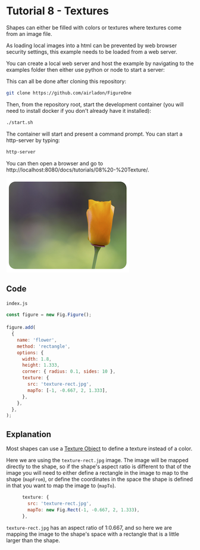 # Tutorial 8 - Textures

Shapes can either be filled with colors or textures where textures come from an image file.

As loading local images into a html can be prevented by web browser security settings, this example needs to be loaded from a web server.

You can create a local web server and host the example by navigating to the examples folder then either use python or node to start a server:

This can all be done after cloning this repository:

```bash
git clone https://github.com/airladon/FigureOne
```

Then, from the repository root, start the development container (you will need to install docker if you don't already have it installed):
```bash
./start.sh
```

The container will start and present a command prompt. You can start a http-server by typing:
```bash
http-server
```

You can then open a browser and go to http://localhost:8080/docs/tutorials/08%20-%20Texture/.


![](example.png)


## Code
`index.js`
```js
const figure = new Fig.Figure();

figure.add(
  {
    name: 'flower',
    method: 'rectangle',
    options: {
      width: 1.8,
      height: 1.333,
      corner: { radius: 0.1, sides: 10 },
      texture: {
        src: 'texture-rect.jpg',
        mapTo: [-1, -0.667, 2, 1.333],
      },
    },
  },
);

```

## Explanation

Most shapes can use a [Texture Object](https://airladon.github.io/FigureOne/api/#obj_texture) to define a texture instead of a color.

Here we are using the `texture-rect.jpg` image. The image will be mapped directly to the shape, so if the shape's aspect ratio is different to that of the image you will need to either define a rectangle in the image to map to the shape (`mapFrom`), or define the coordinates in the space the shape is defined in that you want to map the image to (`mapTo`).

```js
      texture: {
        src: 'texture-rect.jpg',
        mapTo: new Fig.Rect(-1, -0.667, 2, 1.333),
      },
```

`texture-rect.jpg` has an aspect ratio of 1:0.667, and so here we are mapping the image to the shape's space with a rectangle that is a little larger than the shape.


